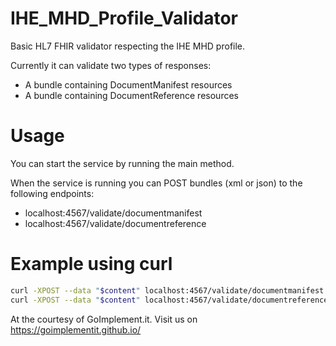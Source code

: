 # IHE_MHD_Profile_Validator
Basic HL7 FHIR validator respecting the IHE MHD profile.

Currently it can validate two types of responses:
* A bundle containing DocumentManifest resources
* A bundle containing DocumentReference resources

# Usage
You can start the service by running the main method. 

When the service is running you can POST bundles (xml or json) to the following endpoints:
* localhost:4567/validate/documentmanifest
* localhost:4567/validate/documentreference

# Example using curl
```bash
curl -XPOST --data "$content" localhost:4567/validate/documentmanifest
curl -XPOST --data "$content" localhost:4567/validate/documentreference
```

At the courtesy of GoImplement.it. Visit us on https://goimplementit.github.io/
